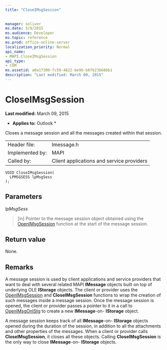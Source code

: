 ```yaml
---
title: "CloseIMsgSession"
 
 
manager: soliver
ms.date: 3/9/2015
ms.audience: Developer
ms.topic: reference
ms.prod: office-online-server
localization_priority: Normal
api_name:
- MAPI.CloseIMsgSession
api_type:
- COM
ms.assetid: a0a17309-fc59-4822-be9b-b6f623b68bb1
description: "Last modified: March 09, 2015"
---
```


# CloseIMsgSession

 **Last modified:** March 09, 2015 
  
 * **Applies to:** Outlook * 
  
Closes a message session and all the messages created within that session. 
  
|||
|:-----|:-----|
|Header file:  <br/> |Imessage.h  <br/> |
|Implemented by:  <br/> |MAPI  <br/> |
|Called by:  <br/> |Client applications and service providers  <br/> |
   
```
VOID CloseIMsgSession(
  LPMSGSESS lpMsgSess
);
```

## Parameters

 _lpMsgSess_
  
> [in] Pointer to the message session object obtained using the [OpenIMsgSession](openimsgsession.md) function at the start of the message session. 
    
## Return value

None.
  
## Remarks

A message session is used by client applications and service providers that want to deal with several related MAPI **IMessage** objects built on top of underlying OLE **IStorage** objects. The client or provider uses the [OpenIMsgSession](openimsgsession.md) and **CloseIMsgSession** functions to wrap the creation of such messages inside a message session. Once the message session is opened, the client or provider passes a pointer to it in a call to [OpenIMsgOnIStg](openimsgonistg.md) to create a new **IMessage**-on- **IStorage** object. 
  
A message session keeps track of all **IMessage**-on- **IStorage** objects opened during the duration of the session, in addition to all the attachments and other properties of the messages. When a client or provider calls **CloseIMsgSession**, it closes all these objects. Calling **CloseIMsgSession** is the only way to close **IMessage**-on- **IStorage** objects. 
  

